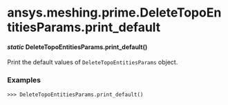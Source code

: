 <a id="ansys-meshing-prime-deletetopoentitiesparams-print-default"></a>

# ansys.meshing.prime.DeleteTopoEntitiesParams.print_default

<a id="ansys.meshing.prime.DeleteTopoEntitiesParams.print_default"></a>

#### *static* DeleteTopoEntitiesParams.print_default()

Print the default values of `DeleteTopoEntitiesParams` object.

### Examples

```pycon
>>> DeleteTopoEntitiesParams.print_default()
```

<!-- !! processed by numpydoc !! -->
